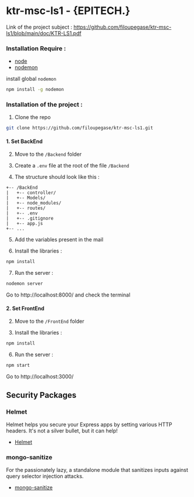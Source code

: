 # ktr-msc-ls1 - {EPITECH.}

Link of the project subject : https://github.com/filoupegase/ktr-msc-ls1/blob/main/doc/KTR-LS1.pdf

### Installation Require :

* [node](https://nodejs.org/en/download/)
* [nodemon](https://www.npmjs.com/package//nodemon)

install global `nodemon`

```sh
npm install -g nodemon
```

### Installation of the project :

1. Clone the repo

```sh
git clone https://github.com/filoupegase/ktr-msc-ls1.git
```

#### 1. Set BackEnd

2. Move to the `/Backend` folder

3. Create a `.env` file at the root of the file `/Backend`

4. The structure should look like this :

```
+-- /BackEnd
|   +-- controller/
|   +-- Models/
|   +-- node_modules/
|   +-- routes/
|   +-- .env
|   +-- .gitignore
|   +-- app.js
+-- ...
```

5. Add the variables present in the mail

6. Install the libraries :

```sh
npm install
```

7. Run the server :

```sh
nodemon server
```

Go to http://localhost:8000/ and check the terminal

#### 2. Set FrontEnd

2. Move to the `/FrontEnd` folder

3. Install the libraries :

```sh
npm install
```

6. Run the server :

```sh
npm start
```

Go to http://localhost:3000/

## Security Packages

### Helmet

Helmet helps you secure your Express apps by setting various HTTP headers. It's not a silver bullet, but it can help!

* [Helmet](https://www.npmjs.com/package/helmet)

### mongo-sanitize

For the passionately lazy, a standalone module that sanitizes inputs against query selector injection attacks.

* [mongo-sanitize](https://www.npmjs.com/package/mongo-sanitize)




